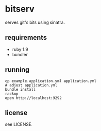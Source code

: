 # bitserv

serves git's bits using sinatra.

## requirements

* ruby 1.9
* bundler

## running

    cp example.application.yml application.yml
    # adjust application.yml
    bundle install
    rackup
    open http://localhost:9292

## license

see LICENSE.
